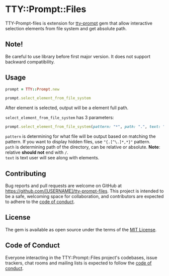 # TTY::Prompt::Files

TTY-Prompt-files is extension for [tty-prompt](https://github.com/piotrmurach/tty-prompt) gem that allow interactive selection elements from file system and get absolute path.

## Note!

Be careful to use library before first major version. It does not support backward compatibility.

## Usage

```rb
prompt = TTY::Prompt.new

prompt.select_element_from_file_system
```

After element is selected, output will be a element full path.

`select_element_from_file_system` has 3 parameters:

```rb
prompt.select_element_from_file_system(pattern: "*", path: ".", text: "")
```

`pattern` is determining for what file will be output based on matching the pattern. If you want to display hidden files, use `"{.[^\.]*,*}"` pattern.\
`path` is determining path of the directory, can be relative or absolute. **Note**: relative **should not** end with `/`.\
`text` is text user will see along with elements.

## Contributing

Bug reports and pull requests are welcome on GitHub at https://github.com/[USERNAME]/tty-prompt-files. This project is intended to be a safe, welcoming space for collaboration, and contributors are expected to adhere to the [code of conduct](https://github.com/[USERNAME]/tty-prompt-files/blob/master/CODE_OF_CONDUCT.md).

## License

The gem is available as open source under the terms of the [MIT License](https://opensource.org/licenses/MIT).

## Code of Conduct

Everyone interacting in the TTY::Prompt::Files project's codebases, issue trackers, chat rooms and mailing lists is expected to follow the [code of conduct](https://github.com/[USERNAME]/tty-prompt-files/blob/master/CODE_OF_CONDUCT.md).
